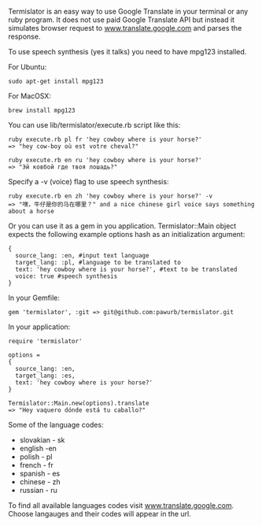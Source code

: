 Termislator is an easy way to use Google Translate in your terminal or any ruby program. It does not use paid Google Translate API but instead it simulates browser request to www.translate.google.com and parses the response.

To use speech synthesis (yes it talks) you need to have mpg123 installed.

For Ubuntu:
    
    sudo apt-get install mpg123

For MacOSX:
    
    brew install mpg123

You can use lib/termislator/execute.rb script like this:

    ruby execute.rb pl fr 'hey cowboy where is your horse?'
    => "hey cow-boy où est votre cheval?"

    ruby execute.rb en ru 'hey cowboy where is your horse?'
    => "Эй ковбой где твоя лошадь?"
    
Specify a -v (voice) flag to use speech synthesis:

    ruby execute.rb en zh 'hey cowboy where is your horse?' -v
    => "嘿，牛仔是你的马在哪里？" and a nice chinese girl voice says something about a horse

Or you can use it as a gem in you application. Termislator::Main object expects the following example options hash as an initialization argument:

    {
      source_lang: :en, #input text language
      target_lang: :pl, #language to be translated to
      text: 'hey cowboy where is your horse?', #text to be translated
      voice: true #speech synthesis
    }

In your Gemfile:

    gem 'termislator', :git => git@github.com:pawurb/termislator.git

In your application:

    require 'termislator'

    options =
    {
      source_lang: :en,
      target_lang: :es,
      text: 'hey cowboy where is your horse?'
    }

    Termislator::Main.new(options).translate
    => "Hey vaquero dónde está tu caballo?"

Some of the language codes:
* slovakian - sk
* english -en
* polish - pl
* french - fr
* spanish - es
* chinese - zh
* russian - ru

To find all available languages codes visit www.translate.google.com. Choose langauges and their codes will appear in the url.











